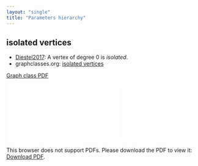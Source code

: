 ```yaml
---
layout: "single"
title: "Parameters hierarchy"
---
```

<!--this is a generated file-->

## isolated vertices
* [Diestel2017](../r2Lwky): A vertex of degree $0$ is *isolated*.
* graphclasses.org: [isolated vertices](https://www.graphclasses.org/classes/gc_1247.html)

[Graph class PDF](../LsiBbX.pdf)

<object data="../LsiBbX.pdf" type="application/pdf" width="100%" height="480px"><embed src="../LsiBbX.pdf"><p>This browser does not support PDFs. Please download the PDF to view it: <a href="../LsiBbX.pdf">Download PDF</a>.</p></embed></object>

